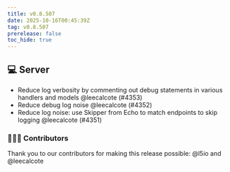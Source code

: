 ```yaml
---
title: v0.8.507
date: 2025-10-16T00:45:39Z
tag: v0.8.507
prerelease: false
toc_hide: true
---
```


## 💻 Server

- Reduce log verbosity by commenting out debug statements in various handlers and models @leecalcote (#4353)
- Reduce debug log noise @leecalcote (#4352)
- Reduce log noise: use Skipper from Echo to match endpoints to skip logging @leecalcote (#4351)

### 👨🏽‍💻 Contributors

Thank you to our contributors for making this release possible:
@l5io and @leecalcote

